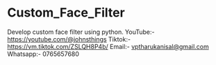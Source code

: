 # Custom_Face_Filter
Develop custom face filter using python.
YouTube:- https://youtube.com/@johnsthings
Tiktok:- https://vm.tiktok.com/ZSLQH8P4b/
Email:- vptharukanisal@gmail.com
Whatsapp:- 0765657680

